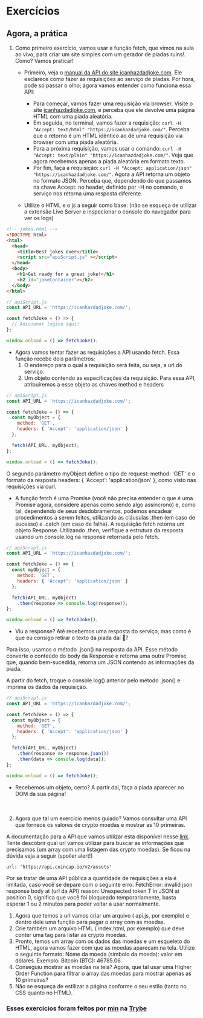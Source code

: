 # Exercícios

## Agora, a prática

1. Como primeiro exercício, vamos usar a função fetch, que vimos na aula ao vivo, para criar um site simples com um gerador de piadas ruins!. Como? Vamos praticar!

   * Primeiro, veja o [manual da API do site icanhazdadjoke.com](https://icanhazdadjoke.com/api). Ele esclarece como fazer as requisições ao serviço de piadas. Por hora, pode só passar o olho; agora vamos entender como funciona essa API:
     * Para começar, vamos fazer uma requisição via browser. Visite o site [icanhazdadjoke.com](https://icanhazdadjoke.com), e perceba que ele devolve uma página HTML com uma piada aleatória.
     * Em seguida, no terminal, vamos fazer a requisição: `curl -H "Accept: text/html" "https://icanhazdadjoke.com/"`. Perceba que o retorno é um HTML idêntico ao de uma requisição via browser com uma piada aleatória.
     * Para a próxima requisição, vamos usar o comando: `curl -H "Accept: text/plain" "https://icanhazdadjoke.com/"`. Veja que agora recebemos apenas a piada aleatória em formato texto.
     * Por fim, faça a requisição: `curl -H "Accept: application/json" "https://icanhazdadjoke.com/"`. Agora a API retorna um objeto no formato JSON. Perceba que, dependendo do que passamos na chave Accept: no header, definido por -H no comando, o serviço nos retorna uma resposta diferente.

   * Utilize o HTML e o js a seguir como base: (não se esqueça de utilizar a extensão Live Server e inspecionar o console do navegador para ver os logs)

```html
<!-- jokes.html -->
<!DOCTYPE html>
<html>
  <head>
    <title>Best jokes ever</title>
    <script src="apiScript.js" ></script>
  </head>
  <body>
    <h1>Get ready for a great joke!</h1>
    <h2 id="jokeContainer"></h2>
  </body>
</html>
```

```javascript
// apiScript.js
const API_URL = 'https://icanhazdadjoke.com/';

const fetchJoke = () => {
  // Adicionar lógica aqui!
};

window.onload = () => fetchJoke();
```

* Agora vamos tentar fazer as requisições a API usando fetch. Essa função recebe dois parâmetros:
   1. O endereço para o qual a requisição será feita, ou seja, a url do serviço.
   2. Um objeto contendo as especificações da requisição. Para essa API, atribuiremos a esse objeto as chaves method e headers

```javascript
// apiScript.js     
const API_URL = 'https://icanhazdadjoke.com/';

const fetchJoke = () => {
  const myObject = {
    method: 'GET',
    headers: { 'Accept': 'application/json' }
  };

  fetch(API_URL, myObject);
};

window.onload = () => fetchJoke();
```

O segundo parâmetro myObject define o tipo de request: method: 'GET' e o formato da resposta headers: { 'Accept': 'application/json' }, como visto nas requisições via curl.

   * A função fetch é uma Promise (você não precisa entender o que é uma Promise agora, considere apenas como sendo algo assíncrono) e, como tal, dependendo de seus desdobramentos, podemos encadear procedimentos a serem feitos, utilizando as cláusulas .then (em caso de sucesso) e .catch (em caso de falha). A requisição fetch retorna um objeto Response. Utilizando .then, verifique a estrutura da resposta usando um console.log na response retornada pelo fetch.

```javascript
// apiScript.js     
const API_URL = 'https://icanhazdadjoke.com/';

const fetchJoke = () => {
  const myObject = {
    method: 'GET',
    headers: { 'Accept': 'application/json' }
  };

  fetch(API_URL, myObject)
    .then(response => console.log(response));
};

window.onload = () => fetchJoke();
```

   * Viu a response? Até recebemos uma resposta do serviço, mas como é que eu consigo retirar o texto da piada daí 🤔?

Para isso, usamos o método .json() na resposta da API. Esse método converte o conteúdo do body da Response e retorna uma outra Promise, que, quando bem-sucedida, retorna um JSON contendo as informações da piada.

A partir do fetch, troque o console.log() anterior pelo método .json() e imprima os dados da requisição.

```javascript
// apiScript.js     
const API_URL = 'https://icanhazdadjoke.com/';

const fetchJoke = () => {
  const myObject = {
    method: 'GET',
    headers: { 'Accept': 'application/json' }
  };

  fetch(API_URL, myObject)
    .then(response => response.json())
    .then(data => console.log(data));
};

window.onload = () => fetchJoke();
```

   * Recebemos um objeto, certo? A partir daí, faça a piada aparecer no DOM da sua página!<br><br><br>

2. Agora que tal um exercício menos guiado? Vamos consultar uma API que fornece os valores de crypto moedas e mostrar as 10 primeiras.

A documentação para a API que vamos utilizar esta disponível nesse [link](https://docs.coincap.io/).
Tente descobrir qual url vamos utilizar para buscar as informações que precisamos (um array com uma listagem das crypto moedas).
Se ficou na dúvida veja a seguir (spoiler alert!)

`url: 'https://api.coincap.io/v2/assets'`

Por se tratar de uma API pública a quantidade de requisições a ela é limitada, caso você se depare com o seguinte erro: FetchError: invalid json response body at (url da API) reason: Unexpected token T in JSON at position 0, significa que você foi bloqueado temporariamente, basta esperar 1 ou 2 minutos para poder voltar a usar normalmente.

1. Agora que temos a url vamos criar um arquivo ( api.js, por exemplo) e dentro dele uma função para pegar o array com as moedas.
2. Crie também um arquivo HTML ( index.html, por exemplo) que deve conter uma tag para listar as crypto moedas.
3. Pronto, temos um array com os dados das moedas e um esqueleto do HTML, agora vamos fazer com que as moedas aparecam na tela. Utilize o seguinte formato: Nome da moeda (símbolo da moeda): valor em dólares. Exemplo: Bitcoin (BTC): 46785.06.
4. Conseguiu mostrar as moedas na tela? Agora, que tal usar uma Higher Order Function para filtrar o array das moedas para mostrar apenas as 10 primeiras?
5. Não se esqueça de estilizar a página conforme o seu estilo (tanto no CSS quanto no HTML).

### Esses exercícios foram feitos por [min](https://www.linkedin.com/in/jonathanrei5/) na [Trybe](https://www.betrybe.com/)
